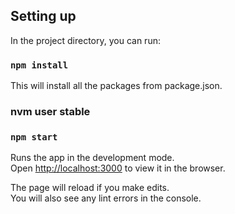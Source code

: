 ## Setting up

In the project directory, you can run:

### `npm install`
This will install all the packages from package.json.

### nvm user stable
### `npm start`

Runs the app in the development mode.<br />
Open [http://localhost:3000](http://localhost:3000) to view it in the browser.


The page will reload if you make edits.<br />
You will also see any lint errors in the console.

